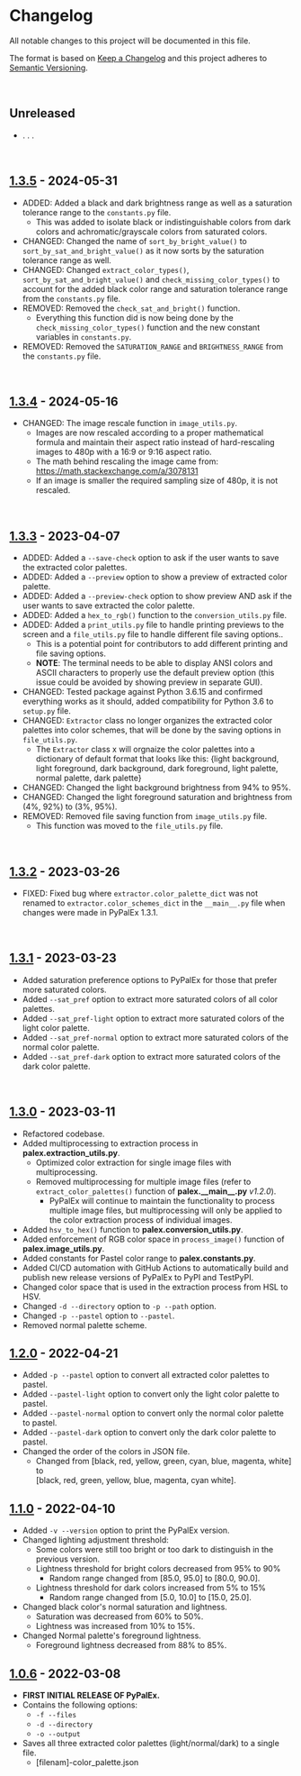 # Changelog

All notable changes to this project will be documented in this file.

The format is based on [Keep a Changelog](http://keepachangelog.com/en/1.0.0/)
and this project adheres to [Semantic Versioning](http://semver.org/spec/v2.0.0.html).

<br>

## Unreleased
-  . . . 


<br>

## [1.3.5] - 2024-05-31
- ADDED: Added a black and dark brightness range as well as a saturation tolerance range to the `constants.py` file.
  - This was added to isolate black or indistinguishable colors from dark colors and achromatic/grayscale colors from saturated colors.
- CHANGED: Changed the name of `sort_by_bright_value()` to `sort_by_sat_and_bright_value()` as it now sorts by the saturation tolerance range as well.
- CHANGED: Changed `extract_color_types()`, `sort_by_sat_and_bright_value()` and `check_missing_color_types()` to account for the added black color range and saturation tolerance range from the `constants.py` file.
- REMOVED: Removed the `check_sat_and_bright()` function.
  - Everything this function did is now being done by the `check_missing_color_types()` function and the new constant variables in `constants.py`.
- REMOVED: Removed the `SATURATION_RANGE` and `BRIGHTNESS_RANGE` from the `constants.py` file.

<br>

## [1.3.4] - 2024-05-16
- CHANGED: The image rescale function in `image_utils.py`.
    - Images are now rescaled according to a proper mathematical formula and maintain their aspect ratio instead of hard-rescaling images to 480p with a 16:9 or 9:16 aspect ratio.
    - The math behind rescaling the image came from: https://math.stackexchange.com/a/3078131
    - If an image is smaller the required sampling size of 480p, it is not rescaled.

<br>

## [1.3.3] - 2023-04-07
- ADDED: Added a `--save-check` option to ask if the user wants to save the extracted color palettes.
- ADDED: Added a `--preview` option to show a preview of extracted color palette.
- ADDED: Added a `--preview-check` option to show preview AND ask if the user wants to save extracted the color palette.
- ADDED: Added a `hex_to_rgb()` function to the `conversion_utils.py` file.
- ADDED: Added a `print_utils.py` file to handle printing previews to the screen and a `file_utils.py` file to handle different file saving options..
    - This is a potential point for contributors to add different printing and file saving options.
    - **NOTE**: The terminal needs to be able to display ANSI colors and ASCII characters to properly use the default preview option (this issue could be avoided by showing preview in separate GUI).
- CHANGED: Tested package against Python 3.6.15 and confirmed everything works as it should, added compatibility for Python 3.6 to `setup.py` file.
- CHANGED: `Extractor` class no longer organizes the extracted color palettes into color schemes, that will be done by the saving options in `file_utils.py`.
    - The `Extractor` class x will orgnaize the color palettes into a dictionary of default format that looks like this: {light background, light foreground, dark background, dark foreground, light palette, normal palette, dark palette}
- CHANGED: Changed the light background brightness from 94% to 95%.
- CHANGED: Changed the light foreground saturation and brightness from (4%, 92%) to (3%, 95%).
- REMOVED: Removed file saving function from `image_utils.py` file.
    - This function was moved to the `file_utils.py` file.

<br>

## [1.3.2] - 2023-03-26
- FIXED: Fixed bug where `extractor.color_palette_dict` was not renamed to `extractor.color_schemes_dict` in the `__main__.py` file when changes were made in PyPalEx 1.3.1.

<br>

## [1.3.1] - 2023-03-23
- Added saturation preference options to PyPalEx for those that prefer more saturated colors.
- Added `--sat_pref` option to extract more saturated colors of all color palettes.
- Added `--sat_pref-light` option to extract more saturated colors of the light color palette.
- Added `--sat_pref-normal` option to extract more saturated colors of the normal color palette.
- Added `--sat_pref-dark` option to extract more saturated colors of the dark color palette.

<br>

## [1.3.0] - 2023-03-11

- Refactored codebase.
- Added multiprocessing to extraction process in **palex.extraction\_utils.py**.
    - Optimized color extraction for single image files with multiprocessing.
    - Removed multiprocessing for multiple image files (refer to `extract_color_palettes()` function of **palex.\_\_main\_\_.py** _v1.2.0_).
        - PyPalEx will continue to maintain the functionality to process multiple image files, but multiprocessing will only be applied to the color extraction process of individual images.
- Added `hsv_to_hex()` function to **palex.conversion\_utils.py**.
- Added enforcement of RGB color space in `process_image()` function of **palex.image\_utils.py**.
- Added constants for Pastel color range to **palex.constants.py**.
- Added CI/CD automation with GitHub Actions to automatically build and publish new release versions of PyPalEx to PyPI and TestPyPI.
- Changed color space that is used in the extraction process from HSL to HSV.
- Changed `-d --directory` option to `-p --path` option.
- Changed `-p --pastel` option to `--pastel`.
- Removed normal palette scheme.

## [1.2.0] - 2022-04-21

- Added `-p --pastel` option to convert all extracted color palettes to pastel.
- Added `--pastel-light` option to convert only the light color palette to pastel.
- Added `--pastel-normal` option to convert only the normal color palette to pastel.
- Added `--pastel-dark` option to convert only the dark color palette to pastel.
- Changed the order of the colors in JSON file.
    - Changed from [black, red, yellow, green, cyan, blue, magenta, white] to  
    [black, red, green, yellow, blue, magenta, cyan white].


## [1.1.0] - 2022-04-10

- Added `-v --version` option to print the PyPalEx version.
- Changed lighting adjustment threshold:
    - Some colors were still too bright or too dark to distinguish in the previous version.
    - Lightness threshold for bright colors decreased from 95% to 90%
        - Random range changed from [85.0, 95.0] to [80.0, 90.0].
    - Lightness threshold for dark colors increased from 5% to 15%
        - Random range changed from [5.0, 10.0] to [15.0, 25.0].
- Changed black color's normal saturation and lightness.
    - Saturation was decreased from 60% to 50%.
    - Lightness was increased from 10% to 15%.
- Changed Normal palette's foreground lightness.
    - Foreground lightness decreased from 88% to 85%.


## [1.0.6] - 2022-03-08

- **FIRST INITIAL RELEASE OF PyPalEx.**
- Contains the following options:
    - `-f --files`
    - `-d --directory`
    - `-o --output`
- Saves all three extracted color palettes (light/normal/dark) to a single file.
    - [filenam]-color_palette.json


[1.3.5]: https://github.com/AlTimofeyev/pypalex/compare/1.3.4...1.3.5
[1.3.4]: https://github.com/AlTimofeyev/pypalex/compare/1.3.3...1.3.4
[1.3.3]: https://github.com/AlTimofeyev/pypalex/compare/1.3.2...1.3.3
[1.3.2]: https://github.com/AlTimofeyev/pypalex/compare/1.3.1...1.3.2
[1.3.1]: https://github.com/AlTimofeyev/pypalex/compare/1.3.0...1.3.1
[1.3.0]: https://github.com/AlTimofeyev/pypalex/compare/1.2.0...1.3.0
[1.2.0]: https://github.com/AlTimofeyev/pypalex/compare/1.1.0...1.2.0
[1.1.0]: https://github.com/AlTimofeyev/pypalex/compare/1.0.6...1.1.0
[1.0.6]: https://github.com/AlTimofeyev/pypalex/releases/tag/1.0.6